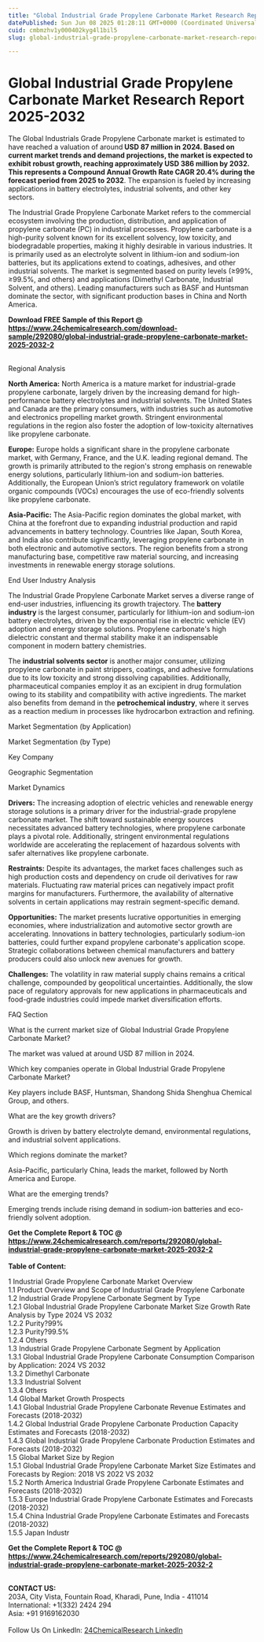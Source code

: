 ```yaml
---
title: "Global Industrial Grade Propylene Carbonate Market Research Report 2025-2032"
datePublished: Sun Jun 08 2025 01:28:11 GMT+0000 (Coordinated Universal Time)
cuid: cmbmzhv1y000402kyg4l1bil5
slug: global-industrial-grade-propylene-carbonate-market-research-report-2025-2032

---
```


# Global Industrial Grade Propylene Carbonate Market Research Report 2025-2032

<p>The Global Industrials Grade Propylene Carbonate market is estimated to have reached a valuation of around<strong> USD 87 million in 2024. Based on current market trends and demand projections, the market is expected to exhibit robust growth, reaching approximately USD 386 million by 2032. This represents a Compound Annual Growth Rate CAGR 20.4% during the forecast period from 2025 to 2032</strong>. The expansion is fueled by increasing applications in battery electrolytes, industrial solvents, and other key sectors.</p><p>
</p><p>The Industrial Grade Propylene Carbonate Market refers to the commercial ecosystem involving the production, distribution, and application of propylene carbonate (PC) in industrial processes. Propylene carbonate is a high-purity solvent known for its excellent solvency, low toxicity, and biodegradable properties, making it highly desirable in various industries. It is primarily used as an electrolyte solvent in lithium-ion and sodium-ion batteries, but its applications extend to coatings, adhesives, and other industrial solvents. The market is segmented based on purity levels (≥99%, ≥99.5%, and others) and applications (Dimethyl Carbonate, Industrial Solvent, and others). Leading manufacturers such as BASF and Huntsman dominate the sector, with significant production bases in China and North America.</p><div><b>Download FREE Sample of this Report @ 
            <a href="https://www.24chemicalresearch.com/download-sample/292080/global-industrial-grade-propylene-carbonate-market-2025-2032-2">
            https://www.24chemicalresearch.com/download-sample/292080/global-industrial-grade-propylene-carbonate-market-2025-2032-2</a></b></div><br><p>
Regional Analysis</p><p>
</p><p><strong>North America:</strong> North America is a mature market for industrial-grade propylene carbonate, largely driven by the increasing demand for high-performance battery electrolytes and industrial solvents. The United States and Canada are the primary consumers, with industries such as automotive and electronics propelling market growth. Stringent environmental regulations in the region also foster the adoption of low-toxicity alternatives like propylene carbonate.</p><p>
</p><p><strong>Europe:</strong> Europe holds a significant share in the propylene carbonate market, with Germany, France, and the U.K. leading regional demand. The growth is primarily attributed to the region's strong emphasis on renewable energy solutions, particularly lithium-ion and sodium-ion batteries. Additionally, the European Union’s strict regulatory framework on volatile organic compounds (VOCs) encourages the use of eco-friendly solvents like propylene carbonate.</p><p>
</p><p><strong>Asia-Pacific:</strong> The Asia-Pacific region dominates the global market, with China at the forefront due to expanding industrial production and rapid advancements in battery technology. Countries like Japan, South Korea, and India also contribute significantly, leveraging propylene carbonate in both electronic and automotive sectors. The region benefits from a strong manufacturing base, competitive raw material sourcing, and increasing investments in renewable energy storage solutions.</p><p>
End User Industry Analysis</p><p>
</p><p>The Industrial Grade Propylene Carbonate Market serves a diverse range of end-user industries, influencing its growth trajectory. The <strong>battery industry</strong> is the largest consumer, particularly for lithium-ion and sodium-ion battery electrolytes, driven by the exponential rise in electric vehicle (EV) adoption and energy storage solutions. Propylene carbonate's high dielectric constant and thermal stability make it an indispensable component in modern battery chemistries.</p><p>
</p><p>The <strong>industrial solvents sector</strong> is another major consumer, utilizing propylene carbonate in paint strippers, coatings, and adhesive formulations due to its low toxicity and strong dissolving capabilities. Additionally, pharmaceutical companies employ it as an excipient in drug formulation owing to its stability and compatibility with active ingredients. The market also benefits from demand in the <strong>petrochemical industry</strong>, where it serves as a reaction medium in processes like hydrocarbon extraction and refining.</p><p>
Market Segmentation (by Application)</p><p>
</p><p>
Market Segmentation (by Type)</p><p>
</p><p>
Key Company</p><p>
</p><p>
Geographic Segmentation</p><p>
</p><p>
Market Dynamics</p><p>
</p><p><strong>Drivers:</strong> The increasing adoption of electric vehicles and renewable energy storage solutions is a primary driver for the industrial-grade propylene carbonate market. The shift toward sustainable energy sources necessitates advanced battery technologies, where propylene carbonate plays a pivotal role. Additionally, stringent environmental regulations worldwide are accelerating the replacement of hazardous solvents with safer alternatives like propylene carbonate.</p><p>
</p><p><strong>Restraints:</strong> Despite its advantages, the market faces challenges such as high production costs and dependency on crude oil derivatives for raw materials. Fluctuating raw material prices can negatively impact profit margins for manufacturers. Furthermore, the availability of alternative solvents in certain applications may restrain segment-specific demand.</p><p>
</p><p><strong>Opportunities:</strong> The market presents lucrative opportunities in emerging economies, where industrialization and automotive sector growth are accelerating. Innovations in battery technologies, particularly sodium-ion batteries, could further expand propylene carbonate's application scope. Strategic collaborations between chemical manufacturers and battery producers could also unlock new avenues for growth.</p><p>
</p><p><strong>Challenges:</strong> The volatility in raw material supply chains remains a critical challenge, compounded by geopolitical uncertainties. Additionally, the slow pace of regulatory approvals for new applications in pharmaceuticals and food-grade industries could impede market diversification efforts.</p><p>
FAQ Section</p><p>
What is the current market size of Global Industrial Grade Propylene Carbonate Market?</p><p>
</p><p>The market was valued at around USD 87 million in 2024.</p><p>
Which key companies operate in Global Industrial Grade Propylene Carbonate Market?</p><p>
</p><p>Key players include BASF, Huntsman, Shandong Shida Shenghua Chemical Group, and others.</p><p>
What are the key growth drivers?</p><p>
</p><p>Growth is driven by battery electrolyte demand, environmental regulations, and industrial solvent applications.</p><p>
Which regions dominate the market?</p><p>
</p><p>Asia-Pacific, particularly China, leads the market, followed by North America and Europe.</p><p>
What are the emerging trends?</p><p>
</p><p>Emerging trends include rising demand in sodium-ion batteries and eco-friendly solvent adoption.</p>

<div><b>Get the Complete Report & TOC @ 
            <a href="https://www.24chemicalresearch.com/reports/292080/global-industrial-grade-propylene-carbonate-market-2025-2032-2">
            https://www.24chemicalresearch.com/reports/292080/global-industrial-grade-propylene-carbonate-market-2025-2032-2</a></b></div><br>
            <b>Table of Content:</b><p>1 Industrial Grade Propylene Carbonate Market Overview<br />
    1.1 Product Overview and Scope of Industrial Grade Propylene Carbonate<br />
    1.2 Industrial Grade Propylene Carbonate Segment by Type<br />
        1.2.1 Global Industrial Grade Propylene Carbonate Market Size Growth Rate Analysis by Type 2024 VS 2032<br />
        1.2.2 Purity?99%<br />
        1.2.3 Purity?99.5%<br />
        1.2.4 Others<br />
    1.3 Industrial Grade Propylene Carbonate Segment by Application<br />
        1.3.1 Global Industrial Grade Propylene Carbonate Consumption Comparison by Application: 2024 VS 2032<br />
        1.3.2 Dimethyl Carbonate<br />
        1.3.3 Industrial Solvent<br />
        1.3.4 Others<br />
    1.4 Global Market Growth Prospects<br />
        1.4.1 Global Industrial Grade Propylene Carbonate Revenue Estimates and Forecasts (2018-2032)<br />
        1.4.2 Global Industrial Grade Propylene Carbonate Production Capacity Estimates and Forecasts (2018-2032)<br />
        1.4.3 Global Industrial Grade Propylene Carbonate Production Estimates and Forecasts (2018-2032)<br />
    1.5 Global Market Size by Region<br />
        1.5.1 Global Industrial Grade Propylene Carbonate Market Size Estimates and Forecasts by Region: 2018 VS 2022 VS 2032<br />
        1.5.2 North America Industrial Grade Propylene Carbonate Estimates and Forecasts (2018-2032)<br />
        1.5.3 Europe Industrial Grade Propylene Carbonate Estimates and Forecasts (2018-2032)<br />
        1.5.4 China Industrial Grade Propylene Carbonate Estimates and Forecasts (2018-2032)<br />
        1.5.5 Japan Industr</p>

<div><b>Get the Complete Report & TOC @ 
            <a href="https://www.24chemicalresearch.com/reports/292080/global-industrial-grade-propylene-carbonate-market-2025-2032-2">
            https://www.24chemicalresearch.com/reports/292080/global-industrial-grade-propylene-carbonate-market-2025-2032-2</a></b></div><br>

<b>CONTACT US:</b><br>
            203A, City Vista, Fountain Road, Kharadi, Pune, India - 411014<br>
            International: +1(332) 2424 294<br>
            Asia: +91 9169162030 <br><br>
            Follow Us On LinkedIn: <a href="https://www.linkedin.com/company/24chemicalresearch/">24ChemicalResearch LinkedIn</a>